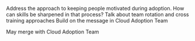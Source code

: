 Address the approach to keeping people motivated during adoption. 
How can skills be sharpened in that process?
Talk about team rotation and cross training approaches
Build on the message in Cloud Adoption Team

May merge with Cloud Adoption Team
